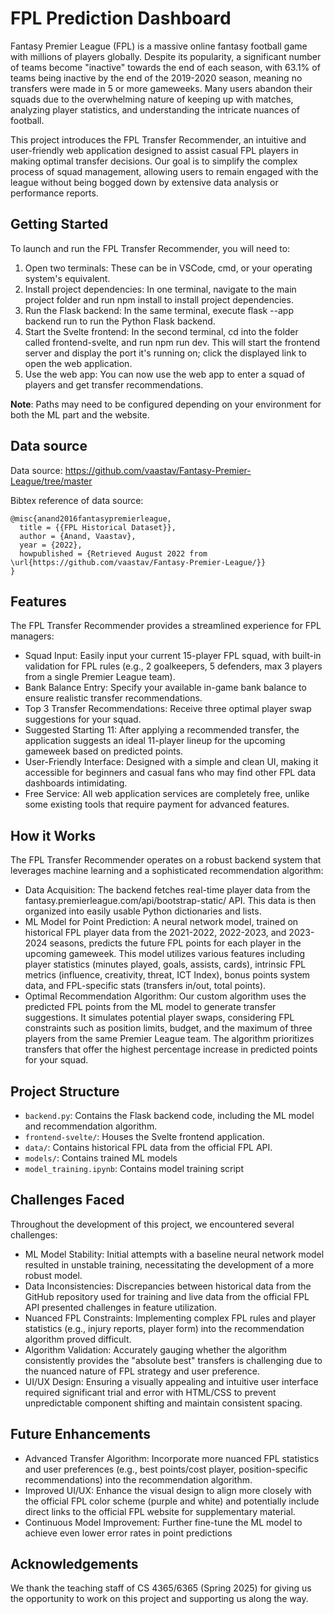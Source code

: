 # FPL Prediction Dashboard

Fantasy Premier League (FPL) is a massive online fantasy football game with millions of players globally. Despite its popularity, a significant number of teams become "inactive" towards the end of each season, with 63.1% of teams being inactive by the end of the 2019-2020 season, meaning no transfers were made in 5 or more gameweeks. Many users abandon their squads due to the overwhelming nature of keeping up with matches, analyzing player statistics, and understanding the intricate nuances of football.


This project introduces the FPL Transfer Recommender, an intuitive and user-friendly web application designed to assist casual FPL players in making optimal transfer decisions. Our goal is to simplify the complex process of squad management, allowing users to remain engaged with the league without being bogged down by extensive data analysis or performance reports.

## Getting Started
To launch and run the FPL Transfer Recommender, you will need to:

1. Open two terminals: These can be in VSCode, cmd, or your operating system's equivalent.
2. Install project dependencies: In one terminal, navigate to the main project folder and run npm install to install project dependencies.
3. Run the Flask backend: In the same terminal, execute flask --app backend run to run the Python Flask backend.
4. Start the Svelte frontend: In the second terminal, cd into the folder called frontend-svelte, and run npm run dev. This will start the frontend server and display the port it's running on; click the displayed link to open the web application.
5. Use the web app: You can now use the web app to enter a squad of players and get transfer recommendations.

**Note**: Paths may need to be configured depending on your environment for both the ML part and the website.

## Data source

Data source: https://github.com/vaastav/Fantasy-Premier-League/tree/master

Bibtex reference of data source:
```
@misc{anand2016fantasypremierleague,
  title = {{FPL Historical Dataset}},
  author = {Anand, Vaastav},
  year = {2022},
  howpublished = {Retrieved August 2022 from \url{https://github.com/vaastav/Fantasy-Premier-League/}}
}
```

## Features
The FPL Transfer Recommender provides a streamlined experience for FPL managers:

- Squad Input: Easily input your current 15-player FPL squad, with built-in validation for FPL rules (e.g., 2 goalkeepers, 5 defenders, max 3 players from a single Premier League team).
- Bank Balance Entry: Specify your available in-game bank balance to ensure realistic transfer recommendations.
- Top 3 Transfer Recommendations: Receive three optimal player swap suggestions for your squad.
- Suggested Starting 11: After applying a recommended transfer, the application suggests an ideal 11-player lineup for the upcoming gameweek based on predicted points.
- User-Friendly Interface: Designed with a simple and clean UI, making it accessible for beginners and casual fans who may find other FPL data dashboards intimidating.
- Free Service: All web application services are completely free, unlike some existing tools that require payment for advanced features.

## How it Works
The FPL Transfer Recommender operates on a robust backend system that leverages machine learning and a sophisticated recommendation algorithm:

- Data Acquisition: The backend fetches real-time player data from the fantasy.premierleague.com/api/bootstrap-static/ API. This data is then organized into easily usable Python dictionaries and lists.
- ML Model for Point Prediction: A neural network model, trained on historical FPL player data from the 2021-2022, 2022-2023, and 2023-2024 seasons, predicts the future FPL points for each player in the upcoming gameweek. This model utilizes various features including player statistics (minutes played, goals, assists, cards), intrinsic FPL metrics (influence, creativity, threat, ICT Index), bonus points system data, and FPL-specific stats (transfers in/out, total points).
- Optimal Recommendation Algorithm: Our custom algorithm uses the predicted FPL points from the ML model to generate transfer suggestions. It simulates potential player swaps, considering FPL constraints such as position limits, budget, and the maximum of three players from the same Premier League team. The algorithm prioritizes transfers that offer the highest percentage increase in predicted points for your squad.

## Project Structure
- `backend.py`: Contains the Flask backend code, including the ML model and recommendation algorithm.
- `frontend-svelte/`: Houses the Svelte frontend application.
- `data/`: Contains historical FPL data from the official FPL API.
- `models/`: Contains trained ML models
- `model_training.ipynb`: Contains model training script

## Challenges Faced
Throughout the development of this project, we encountered several challenges:

- ML Model Stability: Initial attempts with a baseline neural network model resulted in unstable training, necessitating the development of a more robust model.
- Data Inconsistencies: Discrepancies between historical data from the GitHub repository used for training and live data from the official FPL API presented challenges in feature utilization.
- Nuanced FPL Constraints: Implementing complex FPL rules and player statistics (e.g., injury reports, player form) into the recommendation algorithm proved difficult.
- Algorithm Validation: Accurately gauging whether the algorithm consistently provides the "absolute best" transfers is challenging due to the nuanced nature of FPL strategy and user preference.
- UI/UX Design: Ensuring a visually appealing and intuitive user interface required significant trial and error with HTML/CSS to prevent unpredictable component shifting and maintain consistent spacing.

## Future Enhancements
- Advanced Transfer Algorithm: Incorporate more nuanced FPL statistics and user preferences (e.g., best points/cost player, position-specific recommendations) into the recommendation algorithm.
- Improved UI/UX: Enhance the visual design to align more closely with the official FPL color scheme (purple and white) and potentially include direct links to the official FPL website for supplementary material.
- Continuous Model Improvement: Further fine-tune the ML model to achieve even lower error rates in point predictions

## Acknowledgements

We thank the teaching staff of CS 4365/6365 (Spring 2025) for giving us the opportunity to work on this project and supporting us along the way.